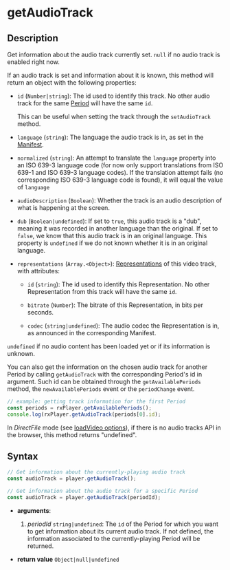 # getAudioTrack

## Description

Get information about the audio track currently set.
`null` if no audio track is enabled right now.

If an audio track is set and information about it is known, this method will
return an object with the following properties:

- `id` (`Number|string`): The id used to identify this track. No other
  audio track for the same [Period](../../Getting_Started/Glossary.md#period) will have the
  same `id`.

  This can be useful when setting the track through the `setAudioTrack`
  method.

- `language` (`string`): The language the audio track is in, as set in the
  [Manifest](../../Getting_Started/Glossary.md#manifest).

- `normalized` (`string`): An attempt to translate the `language`
  property into an ISO 639-3 language code (for now only support translations
  from ISO 639-1 and ISO 639-3 language codes). If the translation attempt
  fails (no corresponding ISO 639-3 language code is found), it will equal the
  value of `language`

- `audioDescription` (`Boolean`): Whether the track is an audio
  description of what is happening at the screen.

- `dub` (`Boolean|undefined`): If set to `true`, this audio track is a
  "dub", meaning it was recorded in another language than the original.
  If set to `false`, we know that this audio track is in an original language.
  This property is `undefined` if we do not known whether it is in an original
  language.

- `representations` (`Array.<Object>`):
  [Representations](../../Getting_Started/Glossary.md#representation) of this video track, with
  attributes:

  - `id` (`string`): The id used to identify this Representation.
    No other Representation from this track will have the same `id`.

  - `bitrate` (`Number`): The bitrate of this Representation, in bits per
    seconds.

  - `codec` (`string|undefined`): The audio codec the Representation is
    in, as announced in the corresponding Manifest.

`undefined` if no audio content has been loaded yet or if its information is
unknown.

You can also get the information on the chosen audio track for another Period by
calling `getAudioTrack` with the corresponding Period's id in argument. Such id
can be obtained through the `getAvailablePeriods` method, the
`newAvailablePeriods` event or the `periodChange` event.

```js
// example: getting track information for the first Period
const periods = rxPlayer.getAvailablePeriods();
console.log(rxPlayer.getAudioTrack(periods[0].id);
```

<div class="warning">
In <i>DirectFile</i> mode (see <a
href="../Loading_a_Content.md#transport">loadVideo options</a>), if there is no
audio tracks API in the browser, this method returns "undefined".
</div>

## Syntax

```js
// Get information about the currently-playing audio track
const audioTrack = player.getAudioTrack();

// Get information about the audio track for a specific Period
const audioTrack = player.getAudioTrack(periodId);
```

 - **arguments**:

   1. _periodId_ `string|undefined`: The `id` of the Period for which you want
      to get information about its current audio track.
      If not defined, the information associated to the currently-playing Period
      will be returned.

 - **return value** `Object|null|undefined`
